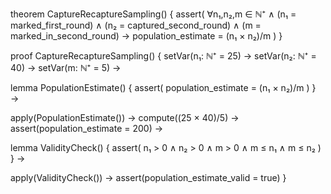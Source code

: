 theorem CaptureRecaptureSampling() {
  assert(
    ∀n₁,n₂,m ∈ ℕ⁺ ∧
    (n₁ = marked_first_round) ∧
    (n₂ = captured_second_round) ∧
    (m = marked_in_second_round) →
    population_estimate = (n₁ × n₂)/m
  )
}

proof CaptureRecaptureSampling() {
  setVar(n₁: ℕ⁺ = 25) →
  setVar(n₂: ℕ⁺ = 40) →
  setVar(m: ℕ⁺ = 5) →
  
  lemma PopulationEstimate() {
    assert(
      population_estimate = (n₁ × n₂)/m
    )
  } →
  
  apply(PopulationEstimate()) →
  compute((25 × 40)/5) →
  assert(population_estimate = 200) →
  
  lemma ValidityCheck() {
    assert(
      n₁ > 0 ∧ n₂ > 0 ∧ m > 0 ∧
      m ≤ n₁ ∧ m ≤ n₂
    )
  } →
  
  apply(ValidityCheck()) →
  assert(population_estimate_valid = true)
}